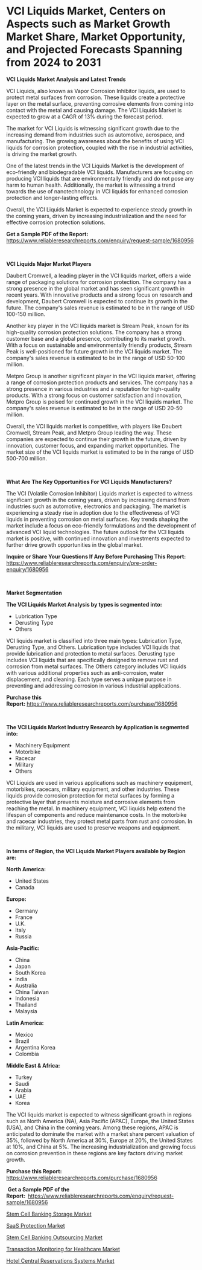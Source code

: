 <p><h1>VCI Liquids Market, Centers on Aspects such as Market Growth Market Share, Market Opportunity, and Projected Forecasts Spanning from 2024 to 2031</h1></p><p><strong>VCI Liquids Market Analysis and Latest Trends</strong></p>
<p><p>VCI Liquids, also known as Vapor Corrosion Inhibitor liquids, are used to protect metal surfaces from corrosion. These liquids create a protective layer on the metal surface, preventing corrosive elements from coming into contact with the metal and causing damage. The VCI Liquids Market is expected to grow at a CAGR of 13% during the forecast period.</p><p>The market for VCI Liquids is witnessing significant growth due to the increasing demand from industries such as automotive, aerospace, and manufacturing. The growing awareness about the benefits of using VCI liquids for corrosion protection, coupled with the rise in industrial activities, is driving the market growth.</p><p>One of the latest trends in the VCI Liquids Market is the development of eco-friendly and biodegradable VCI liquids. Manufacturers are focusing on producing VCI liquids that are environmentally friendly and do not pose any harm to human health. Additionally, the market is witnessing a trend towards the use of nanotechnology in VCI liquids for enhanced corrosion protection and longer-lasting effects.</p><p>Overall, the VCI Liquids Market is expected to experience steady growth in the coming years, driven by increasing industrialization and the need for effective corrosion protection solutions.</p></p>
<p><strong>Get a Sample PDF of the Report:&nbsp;</strong> <a href="https://www.reliableresearchreports.com/enquiry/request-sample/1680956">https://www.reliableresearchreports.com/enquiry/request-sample/1680956</a></p>
<p>&nbsp;</p>
<p><strong>VCI Liquids Major Market Players</strong></p>
<p><p>Daubert Cromwell, a leading player in the VCI liquids market, offers a wide range of packaging solutions for corrosion protection. The company has a strong presence in the global market and has seen significant growth in recent years. With innovative products and a strong focus on research and development, Daubert Cromwell is expected to continue its growth in the future. The company's sales revenue is estimated to be in the range of USD 100-150 million.</p><p>Another key player in the VCI liquids market is Stream Peak, known for its high-quality corrosion protection solutions. The company has a strong customer base and a global presence, contributing to its market growth. With a focus on sustainable and environmentally friendly products, Stream Peak is well-positioned for future growth in the VCI liquids market. The company's sales revenue is estimated to be in the range of USD 50-100 million.</p><p>Metpro Group is another significant player in the VCI liquids market, offering a range of corrosion protection products and services. The company has a strong presence in various industries and a reputation for high-quality products. With a strong focus on customer satisfaction and innovation, Metpro Group is poised for continued growth in the VCI liquids market. The company's sales revenue is estimated to be in the range of USD 20-50 million.</p><p>Overall, the VCI liquids market is competitive, with players like Daubert Cromwell, Stream Peak, and Metpro Group leading the way. These companies are expected to continue their growth in the future, driven by innovation, customer focus, and expanding market opportunities. The market size of the VCI liquids market is estimated to be in the range of USD 500-700 million.</p></p>
<p>&nbsp;</p>
<p><strong>What Are The Key Opportunities For VCI Liquids Manufacturers?</strong></p>
<p><p>The VCI (Volatile Corrosion Inhibitor) Liquids market is expected to witness significant growth in the coming years, driven by increasing demand from industries such as automotive, electronics and packaging. The market is experiencing a steady rise in adoption due to the effectiveness of VCI liquids in preventing corrosion on metal surfaces. Key trends shaping the market include a focus on eco-friendly formulations and the development of advanced VCI liquid technologies. The future outlook for the VCI liquids market is positive, with continued innovation and investments expected to further drive growth opportunities in the global market.</p></p>
<p><strong>Inquire or Share Your Questions If Any Before Purchasing This Report:</strong> <a href="https://www.reliableresearchreports.com/enquiry/pre-order-enquiry/1680956">https://www.reliableresearchreports.com/enquiry/pre-order-enquiry/1680956</a></p>
<p>&nbsp;</p>
<p><strong>Market Segmentation</strong></p>
<p><strong>The VCI Liquids Market Analysis by types is segmented into:</strong></p>
<p><ul><li>Lubrication Type</li><li>Derusting Type</li><li>Others</li></ul></p>
<p><p>VCI liquids market is classified into three main types: Lubrication Type, Derusting Type, and Others. Lubrication type includes VCI liquids that provide lubrication and protection to metal surfaces. Derusting type includes VCI liquids that are specifically designed to remove rust and corrosion from metal surfaces. The Others category includes VCI liquids with various additional properties such as anti-corrosion, water displacement, and cleaning. Each type serves a unique purpose in preventing and addressing corrosion in various industrial applications.</p></p>
<p><strong>Purchase this Report:&nbsp;</strong><a href="https://www.reliableresearchreports.com/purchase/1680956">https://www.reliableresearchreports.com/purchase/1680956</a></p>
<p>&nbsp;</p>
<p><strong>The VCI Liquids Market Industry Research by Application is segmented into:</strong></p>
<p><ul><li>Machinery Equipment</li><li>Motorbike</li><li>Racecar</li><li>Military</li><li>Others</li></ul></p>
<p><p>VCI Liquids are used in various applications such as machinery equipment, motorbikes, racecars, military equipment, and other industries. These liquids provide corrosion protection for metal surfaces by forming a protective layer that prevents moisture and corrosive elements from reaching the metal. In machinery equipment, VCI liquids help extend the lifespan of components and reduce maintenance costs. In the motorbike and racecar industries, they protect metal parts from rust and corrosion. In the military, VCI liquids are used to preserve weapons and equipment.</p></p>
<p>&nbsp;</p>
<p><strong>In terms of Region, the VCI Liquids Market Players available by Region are:</strong></p>
<p>
    <p> <strong> North America: </strong>
        <ul>
            <li>United States</li>
            <li>Canada</li>
        </ul>
        </p> 
    <p> <strong> Europe: </strong>
        <ul>
            <li>Germany</li>
            <li>France</li>
            <li>U.K.</li>
            <li>Italy</li>
            <li>Russia</li>
        </ul>
        </p> 
    <p> <strong> Asia-Pacific: </strong>
        <ul>
            <li>China</li>
            <li>Japan</li>
            <li>South Korea</li>
            <li>India</li>
            <li>Australia</li>
            <li>China Taiwan</li>
            <li>Indonesia</li>
            <li>Thailand</li>
            <li>Malaysia</li>
        </ul>
        </p> 
    <p> <strong> Latin America: </strong>
        <ul>
            <li>Mexico</li>
            <li>Brazil</li>
            <li>Argentina Korea</li>
            <li>Colombia</li>
        </ul>
        </p> 
    <p> <strong> Middle East & Africa: </strong>
        <ul>
            <li>Turkey</li>
            <li>Saudi</li>
            <li>Arabia</li>
            <li>UAE</li>
            <li>Korea</li>
        </ul>
    </p>
    </p>
<p><p>The VCI liquids market is expected to witness significant growth in regions such as North America (NA), Asia Pacific (APAC), Europe, the United States (USA), and China in the coming years. Among these regions, APAC is anticipated to dominate the market with a market share percent valuation of 35%, followed by North America at 30%, Europe at 20%, the United States at 10%, and China at 5%. The increasing industrialization and growing focus on corrosion prevention in these regions are key factors driving market growth.</p></p>
<p><strong>Purchase this Report: </strong><a href="https://www.reliableresearchreports.com/purchase/1680956">https://www.reliableresearchreports.com/purchase/1680956</a></p>
<p>&nbsp;<strong>Get a Sample PDF of the Report:&nbsp;&nbsp;</strong><a href="https://www.reliableresearchreports.com/enquiry/request-sample/1680956">https://www.reliableresearchreports.com/enquiry/request-sample/1680956</a></p>
<p><strong></strong></p>
<p><p><a href="https://medium.com/@lorimyers95/stem-cell-banking-storage-market-furnishes-information-on-market-share-market-trends-and-market-ed9b48087969">Stem Cell Banking Storage Market</a></p><p><a href="https://github.com/biheemgalvinlouises6hokrh3h/Market-Research-Report-List-1/blob/main/saas-protection-market.md">SaaS Protection Market</a></p><p><a href="https://medium.com/p/c41e6b1e4a55/edit">Stem Cell Banking Outsourcing Market</a></p><p><a href="https://medium.com/p/42fb923df8db/edit">Transaction Monitoring for Healthcare Market</a></p><p><a href="https://medium.com/@digitaldiviner12/hotel-central-reservations-systems-market-size-reveals-the-best-marketing-channels-in-global-df4a317c6deb">Hotel Central Reservations Systems Market</a></p></p>